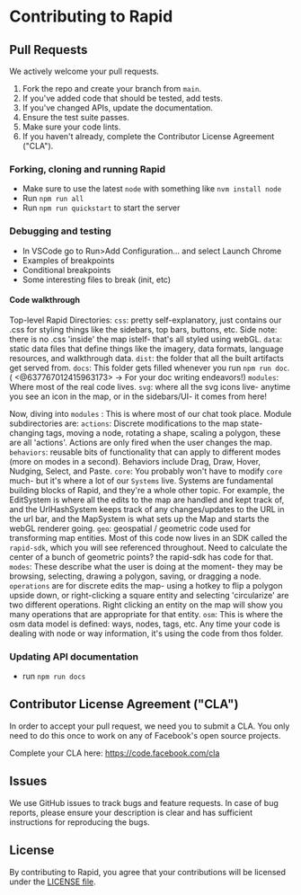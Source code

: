 # Contributing to Rapid

## Pull Requests
We actively welcome your pull requests.

1. Fork the repo and create your branch from `main`.
2. If you've added code that should be tested, add tests.
3. If you've changed APIs, update the documentation.
4. Ensure the test suite passes.
5. Make sure your code lints.
6. If you haven't already, complete the Contributor License Agreement ("CLA").

### Forking, cloning and running Rapid
- Make sure to use the latest `node` with something like  `nvm install node`
- Run `npm run all`
- Run `npm run quickstart` to start the server

### Debugging and testing
- In VSCode go to Run>Add Configuration... and select Launch Chrome
- Examples of breakpoints
- Conditional breakpoints
- Some interesting files to break (init, etc)

#### Code walkthrough

Top-level Rapid Directories: 
`css`: pretty self-explanatory, just contains our .css for styling things like the sidebars, top bars, buttons, etc. Side note: there is no .css 'inside' the map istelf- that's all styled using webGL. 
`data`: static data files that define things like the imagery, data formats, language resources, and walkthrough data. 
`dist`: the folder that all the built artifacts get served from. 
`docs`: This folder gets filled whenever you run `npm run doc`. ( <@637767012415963173> -> For your doc writing endeavors!)
`modules`: Where most of the real code lives. 
`svg`: where all the svg icons live- anytime you see an icon in the map, or in the sidebars/UI- it comes from here!

Now, diving into `modules` : This is where most of our chat took place. Module subdirectories are: 
`actions`: Discrete modifications to the map state- changing tags, moving a node, rotating a shape, scaling a polygon, these are all 'actions'.  Actions are only fired when the user changes the map. 
`behaviors`: reusable bits of functionality that can apply to different modes (more on modes in a second). Behaviors include Drag, Draw, Hover, Nudging, Select, and Paste.
`core`: You probably won't have to modify `core` much- but it's where a lot of our `Systems` live. Systems are fundamental building blocks of Rapid, and they're a whole other topic. For example, the EditSystem is where all the edits to the map are handled and kept track of, and the UrlHashSystem keeps track of any changes/updates to the URL in the url bar, and the MapSystem is what sets up the Map and starts the webGL 
renderer going. 
`geo`: geospatial / geometric code used for transforming map entities. Most of this code now lives in an SDK called the `rapid-sdk`, which you will see referenced throughout. Need to calculate the center of a bunch of geometric points? the rapid-sdk has code for that. 
`modes`: These describe what the user is doing at the moment- they may be browsing, selecting, drawing a polygon, saving, or dragging a node.
`operations` are for discrete edits the map- using a hotkey to flip a polygon upside down, or right-clicking a square entity and selecting 'circularize' are two different operations. Right clicking an entity on the map will show you many operations that are appropriate for that entity. 
`osm`: This is where the osm data model is defined: ways, nodes, tags, etc. Any time your code is dealing with node or way information, it's using the code from thos folder.

### Updating API documentation
- run `npm run docs`

## Contributor License Agreement ("CLA")
In order to accept your pull request, we need you to submit a CLA. You only need
to do this once to work on any of Facebook's open source projects.

Complete your CLA here: <https://code.facebook.com/cla>

## Issues
We use GitHub issues to track bugs and feature requests. In case of bug reports, please ensure your description is clear and has sufficient instructions for reproducing the bugs.

## License
By contributing to Rapid, you agree that your contributions will be licensed under the [LICENSE file](LICENSE.md).
